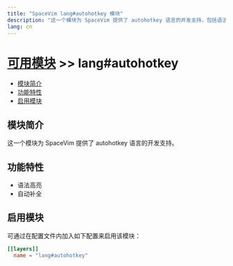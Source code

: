 ```yaml
---
title: "SpaceVim lang#autohotkey 模块"
description: "这一个模块为 SpaceVim 提供了 autohotkey 语言的开发支持，包括语法高亮和自动补全等功能。"
lang: cn
---
```


# [可用模块](../../) >> lang#autohotkey

<!-- vim-markdown-toc GFM -->

- [模块简介](#模块简介)
- [功能特性](#功能特性)
- [启用模块](#启用模块)

<!-- vim-markdown-toc -->

## 模块简介

这一个模块为 SpaceVim 提供了 autohotkey 语言的开发支持。

## 功能特性

- 语法高亮
- 自动补全

## 启用模块

可通过在配置文件内加入如下配置来启用该模块：

```toml
[[layers]]
  name = "lang#autohotkey"
```
